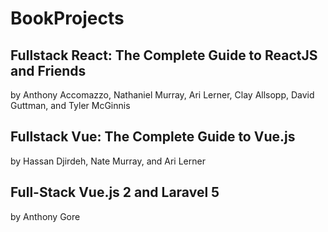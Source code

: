 # BookProjects

## Fullstack React: The Complete Guide to ReactJS and Friends
by Anthony Accomazzo, Nathaniel Murray, Ari Lerner, Clay Allsopp, David Guttman, and Tyler McGinnis

## Fullstack Vue: The Complete Guide to Vue.js
by Hassan Djirdeh, Nate Murray, and Ari Lerner

## Full-Stack Vue.js 2 and Laravel 5
by Anthony Gore